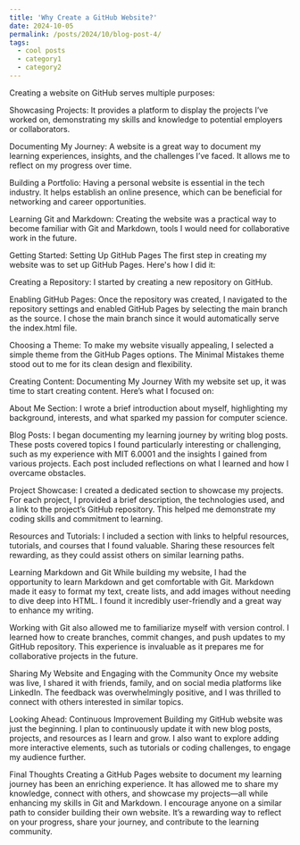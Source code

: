 ```yaml
---
title: 'Why Create a GitHub Website?'
date: 2024-10-05
permalink: /posts/2024/10/blog-post-4/
tags:
  - cool posts
  - category1
  - category2
---
```

Creating a website on GitHub serves multiple purposes:

Showcasing Projects: It provides a platform to display the projects I’ve worked on, demonstrating my skills and knowledge to potential employers or collaborators.

Documenting My Journey: A website is a great way to document my learning experiences, insights, and the challenges I’ve faced. It allows me to reflect on my progress over time.

Building a Portfolio: Having a personal website is essential in the tech industry. It helps establish an online presence, which can be beneficial for networking and career opportunities.

Learning Git and Markdown: Creating the website was a practical way to become familiar with Git and Markdown, tools I would need for collaborative work in the future.

Getting Started: Setting Up GitHub Pages
The first step in creating my website was to set up GitHub Pages. Here's how I did it:

Creating a Repository: I started by creating a new repository on GitHub. 

Enabling GitHub Pages: Once the repository was created, I navigated to the repository settings and enabled GitHub Pages by selecting the main branch as the source. I chose the main branch since it would automatically serve the index.html file.

Choosing a Theme: To make my website visually appealing, I selected a simple theme from the GitHub Pages options. The Minimal Mistakes theme stood out to me for its clean design and flexibility.

Creating Content: Documenting My Journey
With my website set up, it was time to start creating content. Here’s what I focused on:

About Me Section: I wrote a brief introduction about myself, highlighting my background, interests, and what sparked my passion for computer science.

Blog Posts: I began documenting my learning journey by writing blog posts. These posts covered topics I found particularly interesting or challenging, such as my experience with MIT 6.0001 and the insights I gained from various projects. Each post included reflections on what I learned and how I overcame obstacles.

Project Showcase: I created a dedicated section to showcase my projects. For each project, I provided a brief description, the technologies used, and a link to the project’s GitHub repository. This helped me demonstrate my coding skills and commitment to learning.

Resources and Tutorials: I included a section with links to helpful resources, tutorials, and courses that I found valuable. Sharing these resources felt rewarding, as they could assist others on similar learning paths.

Learning Markdown and Git
While building my website, I had the opportunity to learn Markdown and get comfortable with Git. Markdown made it easy to format my text, create lists, and add images without needing to dive deep into HTML. I found it incredibly user-friendly and a great way to enhance my writing.

Working with Git also allowed me to familiarize myself with version control. I learned how to create branches, commit changes, and push updates to my GitHub repository. This experience is invaluable as it prepares me for collaborative projects in the future.

Sharing My Website and Engaging with the Community
Once my website was live, I shared it with friends, family, and on social media platforms like LinkedIn. The feedback was overwhelmingly positive, and I was thrilled to connect with others interested in similar topics.

Looking Ahead: Continuous Improvement
Building my GitHub website was just the beginning. I plan to continuously update it with new blog posts, projects, and resources as I learn and grow. I also want to explore adding more interactive elements, such as tutorials or coding challenges, to engage my audience further.

Final Thoughts
Creating a GitHub Pages website to document my learning journey has been an enriching experience. It has allowed me to share my knowledge, connect with others, and showcase my projects—all while enhancing my skills in Git and Markdown. I encourage anyone on a similar path to consider building their own website. It’s a rewarding way to reflect on your progress, share your journey, and contribute to the learning community.
